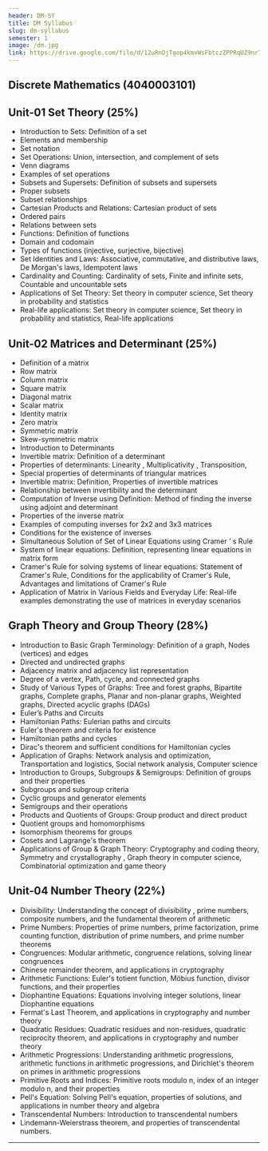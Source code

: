 ```yaml
---
header: DM-SY
title: DM Syllabus
slug: dm-syllabus
semester: 1
image: /dm.jpg
link: https://drive.google.com/file/d/12uRnDjTgop4kmvWsFbtczZPPRqUZ9nr7/view?usp=sharing
---
```


## Discrete Mathematics (4040003101)

## Unit-01 Set Theory (25%)

- Introduction to Sets: Definition of a set
- Elements and membership
- Set notation
- Set Operations: Union, intersection, and complement of sets
- Venn diagrams
- Examples of set operations
- Subsets and Supersets: Definition of subsets and supersets
- Proper subsets
- Subset relationships
- Cartesian Products and Relations: Cartesian product of sets
- Ordered pairs
- Relations between sets
- Functions: Definition of functions
- Domain and codomain
- Types of functions (injective, surjective, bijective)
- Set Identities and Laws: Associative, commutative, and distributive laws, De Morgan's laws, Idempotent laws
- Cardinality and Counting: Cardinality of sets, Finite and infinite sets, Countable and uncountable sets
- Applications of Set Theory: Set theory in computer science, Set theory in probability and statistics
- Real-life applications: Set theory in computer science, Set theory in probability and statistics, Real-life applications

## Unit-02 Matrices and Determinant (25%)

- Definition of a matrix
- Row matrix
- Column matrix
- Square matrix
- Diagonal matrix
- Scalar matrix
- Identity matrix
- Zero matrix
- Symmetric matrix
- Skew-symmetric matrix
- Introduction to Determinants
- Invertible matrix: Definition of a determinant
- Properties of determinants: Linearity , Multiplicativity , Transposition,
- Special properties of determinants of triangular matrices
- Invertible matrix: Definition, Properties of invertible matrices
- Relationship between invertibility and the determinant
- Computation of Inverse using Definition: Method of finding the inverse using adjoint and determinant
- Properties of the inverse matrix
- Examples of computing inverses for 2x2 and 3x3 matrices
- Conditions for the existence of inverses
- Simultaneous Solution of Set of Linear Equations using Cramer ’ s Rule
- System of linear equations: Definition, representing linear equations in matrix form
- Cramer's Rule for solving systems of linear equations: Statement of Cramer's Rule, Conditions for the applicability of Cramer's Rule, Advantages and limitations of Cramer's Rule
- Application of Matrix in Various Fields and Everyday Life: Real-life examples demonstrating the use of matrices in everyday scenarios

## Graph Theory and Group Theory (28%)

- Introduction to Basic Graph Terminology: Definition of a graph, Nodes (vertices) and edges
- Directed and undirected graphs
- Adjacency matrix and adjacency list representation
- Degree of a vertex, Path, cycle, and connected graphs
- Study of Various Types of Graphs: Tree and forest graphs, Bipartite graphs, Complete graphs, Planar and non-planar graphs, Weighted graphs, Directed acyclic graphs (DAGs)
- Euler’s Paths and Circuits
- Hamiltonian Paths: Eulerian paths and circuits
- Euler's theorem and criteria for existence
- Hamiltonian paths and cycles
- Dirac's theorem and sufficient conditions for Hamiltonian cycles
- Application of Graphs: Network analysis and optimization, Transportation and logistics, Social network analysis, Computer science
- Introduction to Groups, Subgroups & Semigroups: Definition of groups and their properties
- Subgroups and subgroup criteria
- Cyclic groups and generator elements
- Semigroups and their operations
- Products and Quotients of Groups: Group product and direct product
- Quotient groups and homomorphisms
- Isomorphism theorems for groups
- Cosets and Lagrange's theorem
- Applications of Group & Graph Theory: Cryptography and coding theory, Symmetry and crystallography , Graph theory in computer science, Combinatorial optimization and game theory

## Unit-04 Number Theory (22%)

- Divisibility: Understanding the concept of divisibility , prime numbers, composite numbers, and the fundamental theorem of arithmetic
- Prime Numbers: Properties of prime numbers, prime factorization, prime counting function, distribution of prime numbers, and prime number theorems
- Congruences: Modular arithmetic, congruence relations, solving linear congruences
- Chinese remainder theorem, and applications in cryptography
- Arithmetic Functions: Euler's totient function, Möbius function, divisor functions, and their properties
- Diophantine Equations: Equations involving integer solutions, linear Diophantine equations
- Fermat's Last Theorem, and applications in cryptography and number theory
- Quadratic Residues: Quadratic residues and non-residues, quadratic reciprocity theorem, and applications in cryptography and number theory
- Arithmetic Progressions: Understanding arithmetic progressions, arithmetic functions in arithmetic progressions, and Dirichlet's theorem on primes in arithmetic progressions
- Primitive Roots and Indices: Primitive roots modulo n, index of an integer modulo n, and their properties
- Pell's Equation: Solving Pell's equation, properties of solutions, and applications in number theory and algebra
- Transcendental Numbers: Introduction to transcendental numbers
- Lindemann-Weierstrass theorem, and properties of transcendental numbers.

---
